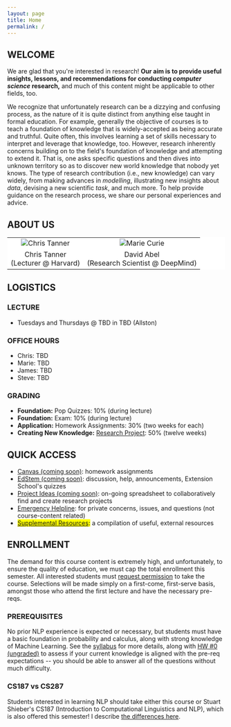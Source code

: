 ```yaml
---
layout: page
title: Home
permalink: /
---
```

## WELCOME
We are glad that you're interested in research! **Our aim is to provide useful insights, lessons, and recommendations for conducting _computer science_ research,** and much of this content might be applicable to other fields, too. 

We recognize that unfortunately research can be a dizzying and confusing process, as the nature of it is quite distinct from anything else taught in formal education. For example, generally the objective of courses is to teach a foundation of knowledge that is widely-accepted as being accurate and truthful. Quite often, this involves learning a set of skills necessary to interpret and leverage that knowledge, too. However, research inherently concerns building on to the field's foundation of knowledge and attempting to extend it. That is, one asks specific questions and then dives into unknown territory so as to discover new world knowledge that nobody yet knows. The type of research contribution (i.e., new knowledge) can vary widely, from making advances in _modelling_, illustrating new insights about _data_, devising a new scientific _task_, and much more. To help provide guidance on the research process, we share our personal experiences and advice.

## ABOUT US

<p></p>
<table align="center" style="background-color:#FFFFFF" border="0px">
  <tr align="center">
    <td><img src="{{ site.baseurl }}/images/chris_cropped.png" alt="Chris Tanner"/></td>
    <td><img src="{{ site.baseurl }}/images/marie_cropped.png" alt="Marie Curie"/></td>
  </tr>
  <tr>
    <td align="center" style="background-color:#FFFFFF" border="0">Chris Tanner <br> (Lecturer @ Harvard)</td>
    <td align="center" style="background-color:#FFFFFF" border="0">David Abel<br> (Research Scientist @ DeepMind)</td>
  </tr>
</table>

## LOGISTICS
### LECTURE
- Tuesdays and Thursdays @ TBD in TBD (Allston)

### OFFICE HOURS
- Chris: TBD
- Marie: TBD
- James: TBD
- Steve: TBD

### GRADING
- **Foundation:** Pop Quizzes: 10% (during lecture)
- **Foundation:** Exam: 10% (during lecture)
- **Application:** Homework Assignments: 30% (two weeks for each)
- **Creating New Knowledge:** [Research Project](project): 50% (twelve weeks)

## QUICK ACCESS
- [Canvas (coming soon)](): homework assignments
- [EdStem (coming soon)](): discussion, help, announcements, Extension School's quizzes
- [Project Ideas (coming soon)](): on-going spreadsheet to collaboratively find and create research projects
- [Emergency Helpline](mailto:cs287helpline@gmail.com): for private concerns, issues, and questions (not course-content related) 
- <span style="background-color: #FFFF00">[Supplemental Resources](supplemental):</span> a compilation of useful, external resources

## ENROLLMENT
The demand for this course content is extremely high, and unfortunately, to ensure the quality of education, we must cap the total enrollment this semester. All interested students must [request permission](googleform) to take the course. Selections will be made simply on a first-come, first-serve basis, amongst those who attend the first lecture and have the necessary pre-reqs.

### PREREQUISITES
No prior NLP experience is expected or necessary, but students must have a basic foundation in probability and calculus, along with strong knowledge of Machine Learning. See the [syllabus](syllabus) for more details, along with [HW #0 (ungraded)](hw0) to assess if your current knowledge is aligned with the pre-req expectations -- you should be able to answer all of the questions without much difficulty.

### CS187 vs CS287
Students interested in learning NLP should take either this course or Stuart Shieber's CS187 (Introduction to Computational Linguistics and NLP), which is also offered this semester! I describe [the differences here](187vs287).
